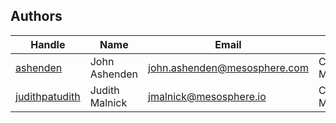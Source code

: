 Authors
-------

Handle | Name | Email | Status
-------|-----|-------|--------
[ashenden](github.com/ashenden) | John Ashenden | john.ashenden@mesosphere.com | Current Maintainer
[judithpatudith](https://github.com/judithpatudith) | Judith Malnick | jmalnick@mesosphere.io | Current Maintainer
